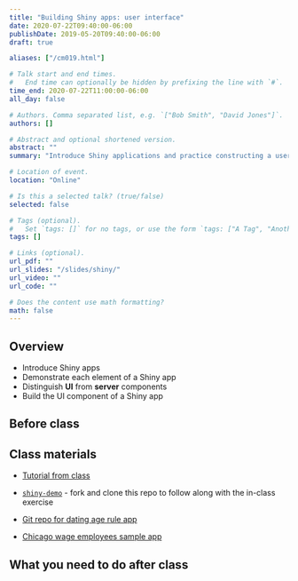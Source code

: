 ```yaml
---
title: "Building Shiny apps: user interface"
date: 2020-07-22T09:40:00-06:00
publishDate: 2019-05-20T09:40:00-06:00
draft: true

aliases: ["/cm019.html"]

# Talk start and end times.
#   End time can optionally be hidden by prefixing the line with `#`.
time_end: 2020-07-22T11:00:00-06:00
all_day: false

# Authors. Comma separated list, e.g. `["Bob Smith", "David Jones"]`.
authors: []

# Abstract and optional shortened version.
abstract: ""
summary: "Introduce Shiny applications and practice constructing a user interface."

# Location of event.
location: "Online"

# Is this a selected talk? (true/false)
selected: false

# Tags (optional).
#   Set `tags: []` for no tags, or use the form `tags: ["A Tag", "Another Tag"]` for one or more tags.
tags: []

# Links (optional).
url_pdf: ""
url_slides: "/slides/shiny/"
url_video: ""
url_code: ""

# Does the content use math formatting?
math: false
---
```




## Overview

* Introduce Shiny apps
* Demonstrate each element of a Shiny app
* Distinguish **UI** from **server** components
* Build the UI component of a Shiny app

## Before class

## Class materials

* [Tutorial from class](/notes/shiny/)
* [`shiny-demo`](https://github.com/uc-cfss/shiny-demo) - fork and clone this repo to follow along with the in-class exercise

* [Git repo for dating age rule app](https://github.com/bensoltoff/age-rule)
* [Chicago wage employees sample app](https://bensoltoff.shinyapps.io/chicago-employees/)

## What you need to do after class
